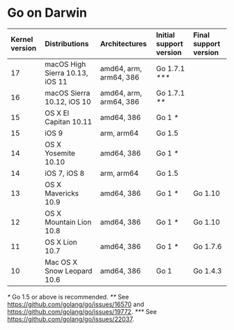 # Go on Darwin

| **Kernel version** | **Distributions**               | **Architectures**      | **Initial support version** | **Final support version** |
|:-------------------|:--------------------------------|:-----------------------|:---------------|:---------|
| 17                 | macOS High Sierra 10.13, iOS 11 | amd64, arm, arm64, 386 | Go 1.7.1 _***_ |          |
| 16                 | macOS Sierra 10.12, iOS 10      | amd64, arm, arm64, 386 | Go 1.7.1 _**_  |          |
| 15                 | OS X El Capitan 10.11           | amd64, 386             | Go 1 _*_       |          |
| 15                 | iOS 9                           | arm, arm64             | Go 1.5         |          |
| 14                 | OS X Yosemite 10.10             | amd64, 386             | Go 1 _*_       |          |
| 14                 | iOS 7, iOS 8                    | arm, arm64             | Go 1.5         |          |
| 13                 | OS X Mavericks 10.9             | amd64, 386             | Go 1 _*_       | Go 1.10  |
| 12                 | OS X Mountain Lion 10.8         | amd64, 386             | Go 1 _*_       | Go 1.10  |
| 11                 | OS X Lion 10.7                  | amd64, 386             | Go 1 _*_       | Go 1.7.6 |
| 10                 | Mac OS X Snow Leopard 10.6      | amd64, 386             | Go 1           | Go 1.4.3 |

_*_ Go 1.5 or above is recommended.
_**_ See https://github.com/golang/go/issues/16570 and https://github.com/golang/go/issues/19772.
_***_ See https://github.com/golang/go/issues/22037.